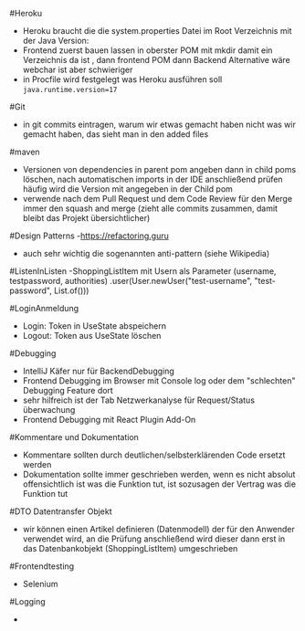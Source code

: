 #Heroku
- Heroku braucht die die system.properties Datei im Root Verzeichnis mit der Java Version:
- Frontend zuerst bauen lassen in oberster POM mit mkdir damit ein Verzeichnis da ist , dann frontend POM dann Backend
  Alternative wäre webchar ist aber schwieriger
- in Procfile wird festgelegt was Heroku ausführen soll
  ``
  java.runtime.version=17
  ``

#Git
- in git commits eintragen, warum wir etwas gemacht haben nicht was wir gemacht haben, das sieht man in den added files

#maven

- Versionen von dependencies in parent pom angeben dann in child poms löschen, nach automatischen imports in der IDE anschließend prüfen häufig wird die Version mit angegeben in der Child pom
- verwende nach dem Pull Request und dem Code Review für den Merge immer den squash and merge (zieht alle commits zusammen, damit bleibt das Projekt übersichtlicher)

#Design Patterns
-https://refactoring.guru
- auch sehr wichtig die sogenannten anti-pattern (siehe Wikipedia)

#ListenInListen
-ShoppingListItem mit Usern als Parameter (username, testpassword, authorities)
.user(User.newUser("test-username", "test-password", List.of()))

#LoginAnmeldung
- Login: Token in UseState abspeichern
- Logout: Token aus UseState löschen

#Debugging
- IntelliJ Käfer nur für BackendDebugging
- Frontend Debugging im Browser mit Console log oder dem "schlechten" Debugging Feature dort
- sehr hilfreich ist der Tab Netzwerkanalyse für Request/Status überwachung
- Frontend Debugging mit React Plugin Add-On

#Kommentare und Dokumentation
- Kommentare sollten durch deutlichen/selbsterklärenden Code ersetzt werden
- Dokumentation sollte immer geschrieben werden, wenn es nicht absolut offensichtlich ist was die Funktion tut, ist sozusagen der Vertrag was die Funktion tut

#DTO Datentransfer Objekt
- wir können einen Artikel definieren (Datenmodell) der für den Anwender verwendet wird, an die Prüfung anschließend wird dieser dann erst in das Datenbankobjekt (ShoppingListItem) umgeschrieben

#Frontendtesting
- Selenium

#Logging


-
